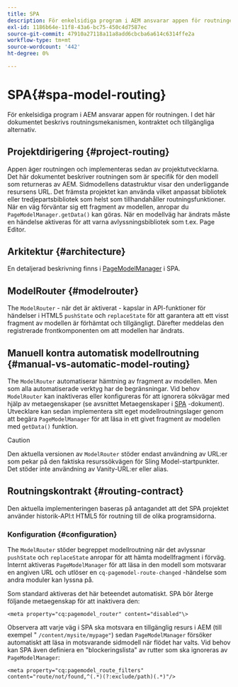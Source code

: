 ```yaml
---
title: SPA
description: För enkelsidiga program i AEM ansvarar appen för routningen. I det här dokumentet beskrivs routningsmekanismen, kontraktet och tillgängliga alternativ.
exl-id: 1186b64e-11f8-43a6-bc75-450c4d7587ec
source-git-commit: 47910a27118a11a8add6cbcba6a614c6314ffe2a
workflow-type: tm+mt
source-wordcount: '442'
ht-degree: 0%

---
```


# SPA{#spa-model-routing}

För enkelsidiga program i AEM ansvarar appen för routningen. I det här dokumentet beskrivs routningsmekanismen, kontraktet och tillgängliga alternativ.

## Projektdirigering {#project-routing}

Appen äger routningen och implementeras sedan av projektutvecklarna. Det här dokumentet beskriver routningen som är specifik för den modell som returneras av AEM. Sidmodellens datastruktur visar den underliggande resursens URL. Det främsta projektet kan använda vilket anpassat bibliotek eller tredjepartsbibliotek som helst som tillhandahåller routningsfunktioner. När en väg förväntar sig ett fragment av modellen, anropar du `PageModelManager.getData()` kan göras. När en modellväg har ändrats måste en händelse aktiveras för att varna avlyssningsbibliotek som t.ex. Page Editor.

## Arkitektur {#architecture}

En detaljerad beskrivning finns i [PageModelManager](blueprint.md#pagemodelmanager) i SPA.

## ModelRouter {#modelrouter}

The `ModelRouter` - när det är aktiverat - kapslar in API-funktioner för händelser i HTML5 `pushState` och `replaceState` för att garantera att ett visst fragment av modellen är förhämtat och tillgängligt. Därefter meddelas den registrerade frontkomponenten om att modellen har ändrats.

## Manuell kontra automatisk modellroutning {#manual-vs-automatic-model-routing}

The `ModelRouter` automatiserar hämtning av fragment av modellen. Men som alla automatiserade verktyg har de begränsningar. Vid behov `ModelRouter` kan inaktiveras eller konfigureras för att ignorera sökvägar med hjälp av metaegenskaper (se avsnittet Metaegenskaper i [SPA](page-component.md) -dokument). Utvecklare kan sedan implementera sitt eget modellroutningslager genom att begära `PageModelManager` för att läsa in ett givet fragment av modellen med `getData()` funktion.

>[!CAUTION]
>
>Den aktuella versionen av `ModelRouter` stöder endast användning av URL:er som pekar på den faktiska resurssökvägen för Sling Model-startpunkter. Det stöder inte användning av Vanity-URL:er eller alias.

## Routningskontrakt {#routing-contract}

Den aktuella implementeringen baseras på antagandet att det SPA projektet använder historik-API:t HTML5 för routning till de olika programsidorna.

### Konfiguration {#configuration}

The `ModelRouter` stöder begreppet modellroutning när det avlyssnar `pushState` och `replaceState` anropar för att hämta modellfragment i förväg. Internt aktiveras `PageModelManager` för att läsa in den modell som motsvarar en angiven URL och utlöser en `cq-pagemodel-route-changed` -händelse som andra moduler kan lyssna på.

Som standard aktiveras det här beteendet automatiskt. SPA bör återge följande metaegenskap för att inaktivera den:

```
<meta property="cq:pagemodel_router" content="disabled"\>
```

Observera att varje väg i SPA ska motsvara en tillgänglig resurs i AEM (till exempel &quot; `/content/mysite/mypage"`) sedan `PageModelManager` försöker automatiskt att läsa in motsvarande sidmodell när flödet har valts. Vid behov kan SPA även definiera en &quot;blockeringslista&quot; av rutter som ska ignoreras av `PageModelManager`:

```
<meta property="cq:pagemodel_route_filters" content="route/not/found,^(.*)(?:exclude/path)(.*)"/>
```
